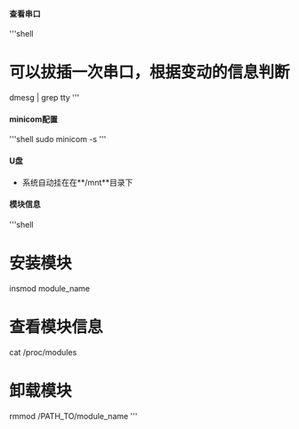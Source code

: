 #### 查看串口
'''shell
# 可以拔插一次串口，根据变动的信息判断
dmesg | grep tty
'''
#### minicom配置
'''shell
sudo minicom -s
'''
#### U盘
- 系统自动挂在在**/mnt**目录下
#### 模块信息
'''shell
# 安装模块
insmod module_name
# 查看模块信息
cat /proc/modules
# 卸载模块
rmmod /PATH_TO/module_name
'''
